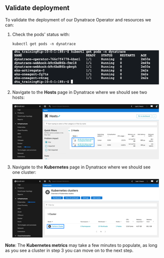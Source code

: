 ## Validate deployment

To validate the deployment of our Dynatrace Operator and resources we can:
1. Check the pods' status with:
   
    ```
    kubectl get pods -n dynatrace
    ```

    ![Dynatrace Pod Status](../../../assets/images/dynatrace-pod-status.png)

2. Navigate to the **Hosts** page in Dynatrace where we should see two hosts:
   
   ![Hosts](../../../assets/images/hosts_status.png)

3. Navigate to the **Kubernetes** page in Dynatrace where we should see one cluster:
   
   ![Kubernetes Cluster](../../../assets/images/k8s_cluster_status.png)   

**Note**: The **Kubernetes metrics** may take a few minutes to populate, as long as you see a cluster in step 3 you can move on to the next step.